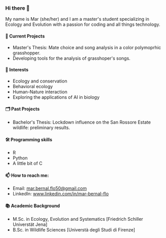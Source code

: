 ### Hi there 👋
My name is Mar (she/her) and I am a master's student specializing in Ecology and Evolution with a passion for coding and all things technology.

#### 🔬 Current Projects
- Master's Thesis: Mate choice and song analysis in a color polymoprhic grasshopper.  
- Developing tools for the analysis of grasshoper's songs. 

#### 🌱 Interests
- Ecology and conservation
- Behavioral ecology
- Human-Nature interaction
- Exploring the applications of AI in biology

#### 🗂️ Past Projects
- Bachelor's Thesis: Lockdown influence on the San Rossore Estate wildlife: preliminary results. 

#### 🛠 Programming skills
- R
- Python
- A little bit of C
  
#### 📫 How to reach me:
- Email: mar.bernal.flo50@gmail.com
- LinkedIn: www.linkedin.com/in/mar-bernal-flo


#### 📚 Academic Background
- M.Sc. in Ecology, Evolution and Systematics [Friedrich Schiller Universtät Jena]
- B.Sc. in Wildlife Sciences [Universtà degli Studi di Firenze]



<!--
**mbernalflo/mbernalflo** is a ✨ _special_ ✨ repository because its `README.md` (this file) appears on your GitHub profile.

Here are some ideas to get you started:

- 🔭 I’m currently working on ...

- 🌱 I’m currently learning ...
- 👯 I’m looking to collaborate on ...
- 🤔 I’m looking for help with ...
- 💬 Ask me about ...
- 📫 How to reach me: ...
- 😄 Pronouns: ...
- ⚡ Fun fact: ...
-->
